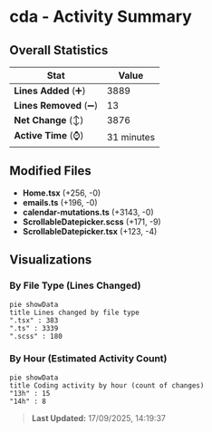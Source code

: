# cda - Activity Summary 

## Overall Statistics

| Stat                   | Value                                                             |
| ---------------------- | ----------------------------------------------------------------- |
| **Lines Added** (➕)   | 3889                                          |
| **Lines Removed** (➖) | 13                                        |
| **Net Change** (↕)    | 3876                |
| **Active Time** (⌚)   | 31 minutes |


## Modified Files
- **Home.tsx** (+256, -0)
- **emails.ts** (+196, -0)
- **calendar-mutations.ts** (+3143, -0)
- **ScrollableDatepicker.scss** (+171, -9)
- **ScrollableDatepicker.tsx** (+123, -4)

## Visualizations

### By File Type (Lines Changed)

```mermaid
pie showData
title Lines changed by file type
".tsx" : 383
".ts" : 3339
".scss" : 180
```

### By Hour (Estimated Activity Count)

```mermaid
pie showData
title Coding activity by hour (count of changes)
"13h" : 15
"14h" : 8
```


> **Last Updated:** 17/09/2025, 14:19:37